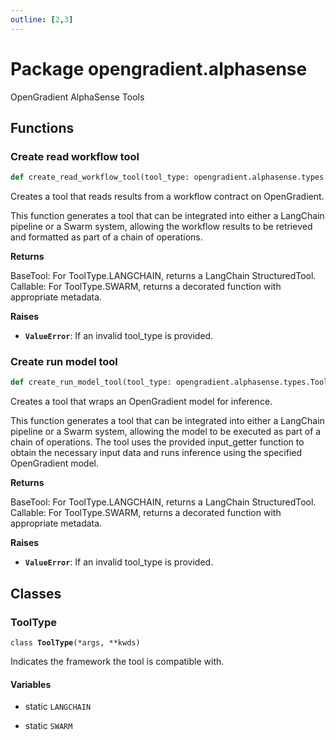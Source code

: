 ```yaml
---
outline: [2,3]
---
```


  

# Package opengradient.alphasense

OpenGradient AlphaSense Tools

## Functions

  

### Create read workflow tool 

```python
def create_read_workflow_tool(tool_type: opengradient.alphasense.types.ToolType, workflow_contract_address: str, tool_name: str, tool_description: str, output_formatter: Callable[..., str] = <function <lambda>>) ‑> langchain_core.tools.base.BaseTool
```

  

  
Creates a tool that reads results from a workflow contract on OpenGradient.

This function generates a tool that can be integrated into either a LangChain pipeline
or a Swarm system, allowing the workflow results to be retrieved and formatted as part
of a chain of operations.
  

**Returns**

BaseTool: For ToolType.LANGCHAIN, returns a LangChain StructuredTool.
Callable: For ToolType.SWARM, returns a decorated function with appropriate metadata.

**Raises**

* **`ValueError`**: If an invalid tool_type is provided.

  

  

### Create run model tool 

```python
def create_run_model_tool(tool_type: opengradient.alphasense.types.ToolType, model_cid: str, tool_name: str, input_getter: Callable, output_formatter: Callable[..., str] = <function <lambda>>, input_schema: Type[pydantic.main.BaseModel] = None, tool_description: str = 'Executes the given ML model', inference_mode: opengradient.types.InferenceMode = 0) ‑> langchain_core.tools.base.BaseTool
```

  

  
Creates a tool that wraps an OpenGradient model for inference.

This function generates a tool that can be integrated into either a LangChain pipeline
or a Swarm system, allowing the model to be executed as part of a chain of operations.
The tool uses the provided input_getter function to obtain the necessary input data and
runs inference using the specified OpenGradient model.
  

**Returns**

BaseTool: For ToolType.LANGCHAIN, returns a LangChain StructuredTool.
Callable: For ToolType.SWARM, returns a decorated function with appropriate metadata.

**Raises**

* **`ValueError`**: If an invalid tool_type is provided.

  

## Classes
    

###  ToolType

<code>class <b>ToolType</b>(*args, **kwds)</code>

  

  
Indicates the framework the tool is compatible with.
  

#### Variables

  
    
* static `LANGCHAIN`
    
* static `SWARM`